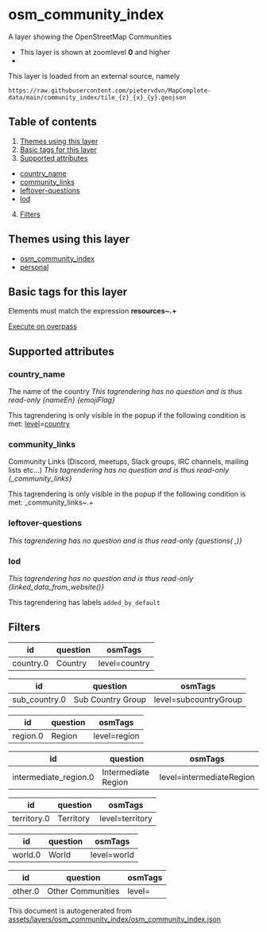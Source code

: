 [//]: # (WARNING: this file is automatically generated. Please find the sources at the bottom and edit those sources)

# osm_community_index




A layer showing the OpenStreetMap Communities






 - This layer is shown at zoomlevel **0** and higher
 - <img src='../warning.svg' height='1rem'/>

This layer is loaded from an external source, namely 

`https://raw.githubusercontent.com/pietervdvn/MapComplete-data/main/community_index/tile_{z}_{x}_{y}.geojson`



## Table of contents

1. [Themes using this layer](#themes-using-this-layer)
2. [Basic tags for this layer](#basic-tags-for-this-layer)
3. [Supported attributes](#supported-attributes)
  - [country_name](#country_name)
  - [community_links](#community_links)
  - [leftover-questions](#leftover-questions)
  - [lod](#lod)
4. [Filters](#filters)

## Themes using this layer



 - [osm_community_index](https://mapcomplete.org/osm_community_index)
 - [personal](https://mapcomplete.org/personal)



## Basic tags for this layer

Elements must match the expression **resources~.+**

[Execute on overpass](http://overpass-turbo.eu/?Q=%5Bout%3Ajson%5D%5Btimeout%3A90%5D%3B%28%20%20%20%20nwr%5B%22resources%22%5D%28%7B%7Bbbox%7D%7D%29%3B%0A%29%3Bout%20body%3B%3E%3Bout%20skel%20qt%3B)

## Supported attributes



### country_name
The name of the country
_This tagrendering has no question and is thus read-only_
*{nameEn} {emojiFlag}*

This tagrendering is only visible in the popup if the following condition is met: <a href='https://wiki.openstreetmap.org/wiki/Key:level' target='_blank'>level</a>=<a href='https://wiki.openstreetmap.org/wiki/Tag:level%3Dcountry' target='_blank'>country</a>


### community_links
Community Links (Discord, meetups, Slack groups, IRC channels, mailing lists etc...)
_This tagrendering has no question and is thus read-only_
*{_community_links}*

This tagrendering is only visible in the popup if the following condition is met: _community_links~.+


### leftover-questions

_This tagrendering has no question and is thus read-only_
*{questions( ,)}*




### lod

_This tagrendering has no question and is thus read-only_
*{linked_data_from_website()}*


This tagrendering has labels 
`added_by_default`

## Filters



| id | question | osmTags |
-----|-----|----- |
| country.0 | Country | level=country |






| id | question | osmTags |
-----|-----|----- |
| sub_country.0 | Sub Country Group | level=subcountryGroup |






| id | question | osmTags |
-----|-----|----- |
| region.0 | Region | level=region |






| id | question | osmTags |
-----|-----|----- |
| intermediate_region.0 | Intermediate Region | level=intermediateRegion |






| id | question | osmTags |
-----|-----|----- |
| territory.0 | Territory | level=territory |






| id | question | osmTags |
-----|-----|----- |
| world.0 | World | level=world |






| id | question | osmTags |
-----|-----|----- |
| other.0 | Other Communities | level= |




This document is autogenerated from [assets/layers/osm_community_index/osm_community_index.json](https://github.com/pietervdvn/MapComplete/blob/develop/assets/layers/osm_community_index/osm_community_index.json)
